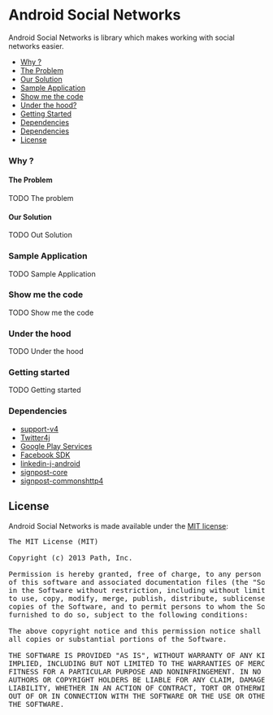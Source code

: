 Android Social Networks
=====================

Android Social Networks is library which makes working with social networks easier.

  - [Why ?](#why-)
   - [The Problem](#the-problem)
   - [Our Solution](#our-solution)
  - [Sample Application](#sample-application)
  - [Show me the code](#show-me-the-code)
  - [Under the hood?](#under-the-hood)
  - [Getting Started](#getting-started)
  - [Dependencies](#dependencies)
  - [Dependencies](#dependencies)
  - [License](#license)

### Why ?
#### The Problem

  TODO The problem

#### Our Solution

  TODO Out Solution

### Sample Application

  TODO Sample Application

### Show me the code

  TODO Show me the code

### Under the hood

  TODO Under the hood

### Getting started

  TODO Getting started

### Dependencies

- [support-v4](http://developer.android.com/tools/support-library/index.html)
- [Twitter4j](http://twitter4j.org/en)
- [Google Play Services](http://developer.android.com/google/play-services/index.html)
- [Facebook SDK](https://developers.facebook.com/docs/android/)
- [linkedin-j-android](https://code.google.com/p/linkedin-j/)
- [signpost-core](https://code.google.com/p/oauth-signpost/)
- [signpost-commonshttp4](https://code.google.com/p/oauth-signpost/)

## License

Android Social Networks is made available under the [MIT license](http://opensource.org/licenses/MIT):

<pre>
The MIT License (MIT)

Copyright (c) 2013 Path, Inc.

Permission is hereby granted, free of charge, to any person obtaining a copy
of this software and associated documentation files (the "Software"), to deal
in the Software without restriction, including without limitation the rights
to use, copy, modify, merge, publish, distribute, sublicense, and/or sell
copies of the Software, and to permit persons to whom the Software is
furnished to do so, subject to the following conditions:

The above copyright notice and this permission notice shall be included in
all copies or substantial portions of the Software.

THE SOFTWARE IS PROVIDED "AS IS", WITHOUT WARRANTY OF ANY KIND, EXPRESS OR
IMPLIED, INCLUDING BUT NOT LIMITED TO THE WARRANTIES OF MERCHANTABILITY,
FITNESS FOR A PARTICULAR PURPOSE AND NONINFRINGEMENT. IN NO EVENT SHALL THE
AUTHORS OR COPYRIGHT HOLDERS BE LIABLE FOR ANY CLAIM, DAMAGES OR OTHER
LIABILITY, WHETHER IN AN ACTION OF CONTRACT, TORT OR OTHERWISE, ARISING FROM,
OUT OF OR IN CONNECTION WITH THE SOFTWARE OR THE USE OR OTHER DEALINGS IN
THE SOFTWARE.
</pre>

